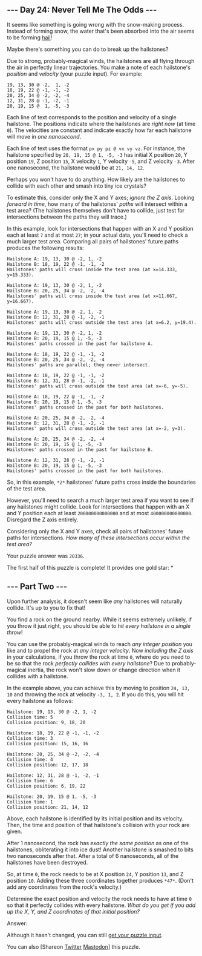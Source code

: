 \--- Day 24: Never Tell Me The Odds ---
----------

It seems like something is going wrong with the snow-making process. Instead of forming snow, the water that's been absorbed into the air seems to be forming [hail](https://en.wikipedia.org/wiki/Hail)!

Maybe there's something you can do to break up the hailstones?

Due to strong, probably-magical winds, the hailstones are all flying through the air in perfectly linear trajectories. You make a note of each hailstone's *position* and *velocity* (your puzzle input). For example:

```
19, 13, 30 @ -2,  1, -2
18, 19, 22 @ -1, -1, -2
20, 25, 34 @ -2, -2, -4
12, 31, 28 @ -1, -2, -1
20, 19, 15 @  1, -5, -3

```

Each line of text corresponds to the position and velocity of a single hailstone. The positions indicate where the hailstones are *right now* (at time `0`). The velocities are constant and indicate exactly how far each hailstone will move in *one nanosecond*.

Each line of text uses the format `px py pz @ vx vy vz`. For instance, the hailstone specified by `20, 19, 15 @ 1, -5, -3` has initial X position `20`, Y position `19`, Z position `15`, X velocity `1`, Y velocity `-5`, and Z velocity `-3`. After one nanosecond, the hailstone would be at `21, 14, 12`.

Perhaps you won't have to do anything. How likely are the hailstones to collide with each other and smash into tiny ice crystals?

To estimate this, consider only the X and Y axes; *ignore the Z axis*. Looking *forward in time*, how many of the hailstones' *paths* will intersect within a test area? (The hailstones themselves don't have to collide, just test for intersections between the paths they will trace.)

In this example, look for intersections that happen with an X and Y position each at least `7` and at most `27`; in your actual data, you'll need to check a much larger test area. Comparing all pairs of hailstones' future paths produces the following results:

```
Hailstone A: 19, 13, 30 @ -2, 1, -2
Hailstone B: 18, 19, 22 @ -1, -1, -2
Hailstones' paths will cross inside the test area (at x=14.333, y=15.333).

Hailstone A: 19, 13, 30 @ -2, 1, -2
Hailstone B: 20, 25, 34 @ -2, -2, -4
Hailstones' paths will cross inside the test area (at x=11.667, y=16.667).

Hailstone A: 19, 13, 30 @ -2, 1, -2
Hailstone B: 12, 31, 28 @ -1, -2, -1
Hailstones' paths will cross outside the test area (at x=6.2, y=19.4).

Hailstone A: 19, 13, 30 @ -2, 1, -2
Hailstone B: 20, 19, 15 @ 1, -5, -3
Hailstones' paths crossed in the past for hailstone A.

Hailstone A: 18, 19, 22 @ -1, -1, -2
Hailstone B: 20, 25, 34 @ -2, -2, -4
Hailstones' paths are parallel; they never intersect.

Hailstone A: 18, 19, 22 @ -1, -1, -2
Hailstone B: 12, 31, 28 @ -1, -2, -1
Hailstones' paths will cross outside the test area (at x=-6, y=-5).

Hailstone A: 18, 19, 22 @ -1, -1, -2
Hailstone B: 20, 19, 15 @ 1, -5, -3
Hailstones' paths crossed in the past for both hailstones.

Hailstone A: 20, 25, 34 @ -2, -2, -4
Hailstone B: 12, 31, 28 @ -1, -2, -1
Hailstones' paths will cross outside the test area (at x=-2, y=3).

Hailstone A: 20, 25, 34 @ -2, -2, -4
Hailstone B: 20, 19, 15 @ 1, -5, -3
Hailstones' paths crossed in the past for hailstone B.

Hailstone A: 12, 31, 28 @ -1, -2, -1
Hailstone B: 20, 19, 15 @ 1, -5, -3
Hailstones' paths crossed in the past for both hailstones.

```

So, in this example, `*2*` hailstones' future paths cross inside the boundaries of the test area.

However, you'll need to search a much larger test area if you want to see if any hailstones might collide. Look for intersections that happen with an X and Y position each at least `200000000000000` and at most `400000000000000`. Disregard the Z axis entirely.

Considering only the X and Y axes, check all pairs of hailstones' future paths for intersections. *How many of these intersections occur within the test area?*

Your puzzle answer was `20336`.

The first half of this puzzle is complete! It provides one gold star: \*

\--- Part Two ---
----------

Upon further analysis, it doesn't seem like *any* hailstones will naturally collide. It's up to you to fix that!

You find a rock on the ground nearby. While it seems extremely unlikely, if you throw it just right, you should be able to *hit every hailstone in a single throw*!

You can use the probably-magical winds to reach *any integer position* you like and to propel the rock at *any integer velocity*. Now *including the Z axis* in your calculations, if you throw the rock at time `0`, where do you need to be so that the rock *perfectly collides with every hailstone*? Due to probably-magical inertia, the rock won't slow down or change direction when it collides with a hailstone.

In the example above, you can achieve this by moving to position `24, 13, 10` and throwing the rock at velocity `-3, 1, 2`. If you do this, you will hit every hailstone as follows:

```
Hailstone: 19, 13, 30 @ -2, 1, -2
Collision time: 5
Collision position: 9, 18, 20

Hailstone: 18, 19, 22 @ -1, -1, -2
Collision time: 3
Collision position: 15, 16, 16

Hailstone: 20, 25, 34 @ -2, -2, -4
Collision time: 4
Collision position: 12, 17, 18

Hailstone: 12, 31, 28 @ -1, -2, -1
Collision time: 6
Collision position: 6, 19, 22

Hailstone: 20, 19, 15 @ 1, -5, -3
Collision time: 1
Collision position: 21, 14, 12

```

Above, each hailstone is identified by its initial position and its velocity. Then, the time and position of that hailstone's collision with your rock are given.

After 1 nanosecond, the rock has *exactly the same position* as one of the hailstones, obliterating it into ice dust! Another hailstone is smashed to bits two nanoseconds after that. After a total of 6 nanoseconds, all of the hailstones have been destroyed.

So, at time `0`, the rock needs to be at X position `24`, Y position `13`, and Z position `10`. Adding these three coordinates together produces `*47*`. (Don't add any coordinates from the rock's velocity.)

Determine the exact position and velocity the rock needs to have at time `0` so that it perfectly collides with every hailstone. *What do you get if you add up the X, Y, and Z coordinates of that initial position?*

Answer:

Although it hasn't changed, you can still [get your puzzle input](24/input).

You can also [Shareon [Twitter](https://twitter.com/intent/tweet?text=I%27ve+completed+Part+One+of+%22Never+Tell+Me+The+Odds%22+%2D+Day+24+%2D+Advent+of+Code+2023&url=https%3A%2F%2Fadventofcode%2Ecom%2F2023%2Fday%2F24&related=ericwastl&hashtags=AdventOfCode) [Mastodon](javascript:void(0);)] this puzzle.